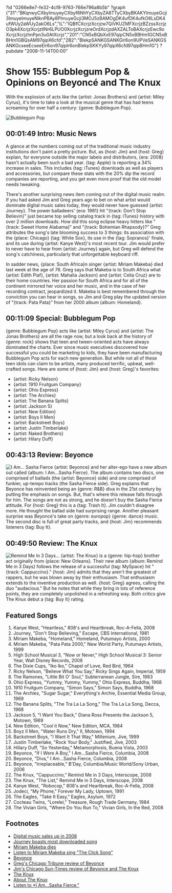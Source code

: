 ?id "0266e8e7-fe32-4cf8-9763-766e796a8b5b"
?graph {"31":"BKqnwyCXbyImuyeyCXbyf6NhYyCXbyZA8TTyCXbyBKAKYImuyeGcji3ImuyeImuyeNlknPBAy8PImuyeGcji3MOJ5zBAMOgDK4ufDK4ufkO6LsDK4ufWUy2aWUy2akO6Ls","IL":"IQBfCXcrjzXcrjzw7QiVKUZMFXcrjzBZzssXcrjzO3pk4XcrjzXcrjztlNr6LPUO0XcrjzXcrjzreOrdXcrjzdAXZALToBAXcrjzEwc9oXcrjzXcrjzhnPpn3u0AtXcrjz","201":"CN5xBQbXxE97qipCN5xBBHm1GCN5xBBHm1GBQsAM97qipX6cfd","2B2":"BIekpSANKGSANKGlr6on9UPVeSANKGSANKGcseeEcseeElr6on97qiplr6onBIekpSKKYy97qipX6cfd97qipBHm1G"}
?pubdate "2008-11-14T00:00"

# Show 155: Bubblegum Pop & Opinions on Beyoncé and The Knux
With the explosion of acts like the {artist: Jonas Brothers} and {artist: Miley Cyrus}, it's time to take a look at the musical genre that has had teens screaming for over half a century: {genre: Bubblegum Pop}.

![Bubblegum Pop](https://static.soundopinions.org/images/2008/dubble-bubble.jpg)

## 00:01:49 Intro: Music News
A glance at the numbers coming out of the traditional music industry institutions don't paint a pretty picture. But, as {host: Jim} and {host: Greg} explain, for everyone outside the major labels and distributors, {era: 2008} hasn't actually been such a bad year. {tag: Apple} is reporting a 34% increase in sales. This includes {tag: iTunes} downloads as well as players and accessories, but compare these stats with the 20% dip the record companies are reporting, and you get even more proof that the old model needs tweaking.

There's another surprising news item coming out of the digital music realm. If you had asked Jim and Greg years ago to bet on what artist would dominate digital music sales today, they would never have guessed {artist: Journey}. The power balladeers' {era: 1981} hit "{track: Don't Stop Believin}" just became top selling catalog track in {tag: iTunes} history with over 2 million downloads. How did this song eclipse heavy hitters like "{track: Sweet Home Alabama}" and "{track: Bohemian Rhapsody}?" Greg attributes the song's late blooming success to 3 things: its association with the {place: Chicago} {tag: White Sox}, its use in the {tag: Sopranos}' finale, and its use during {artist: Kanye West}'s most recent tour. Jim would prefer to never have to hear from {artist: Journey} again, but Greg will defend the song's catchiness, particularly that unforgettable keyboard riff.

In sadder news, {place: South Africa}n singer {artist: Miriam Makeba} died last week at the age of 76. Greg says that Makeba is to South Africa what {artist: Edith Piaf}, {artist: Mahalia Jackson} and {artist: Celia Cruz} are to their home countries. Her passion for South Africa and for all of the continent mirrored her voice and her music, and in the case of her recording contract, jeopardized it. Makeba is best remembered through the conviction you can hear in songs, so Jim and Greg play the updated version of "{track: Pata Pata}" from her 2000 album {album: Homeland}.

## 00:11:09 Special: Bubblegum Pop
{genre: Bubblegum Pop} acts like {artist: Miley Cyrus} and {artist: The Jonas Brothers} are all the rage now, but a look back at the history of {genre: rock} shows that teen and tween-oriented acts have always dominated the charts. Ever since music executives discovered how successful you could be marketing to kids, they have been manufacturing Bubblegum Pop acts for each new generation. But while not all of these teen idols can claim to be artists, many produced terrific, upbeat, well-crafted songs. Here are some of {host: Jim} and {host: Greg}'s favorites:

- {artist: Ricky Nelson}
- {artist: 1910 Fruitgum Company}
- {artist: Ohio Express}
- {artist: The Archies}
- {artist: The Banana Splits}
- {artist: Jackson 5}
- {artist: New Edition}
- {artist: Boys II Men}
- {artist: Backstreet Boys}
- {artist: Justin Timberlake}
- {artist: Naked Brothers}
- {artist: Hilary Duff}

## 00:43:13 Review: Beyonce
![I Am... Sasha Fierce](https://static.soundopinions.org/assets/155/2010.jpg)
{artist: Beyonce} and her alter-ego have a new album out called {album: I Am...Sasha Fierce}. The album contains two discs, one comprised of ballads (the {artist: Beyonce} side) and one comprised of funkier, up-tempo tracks (the Sasha Fierce side). Greg explains that Beyonce has reinvented being an {genre: R&B} diva in the 21st century by putting the emphasis on songs. But, that's where this release falls through for him. The songs are not as strong, and he doesn't buy the Sasha Fierce attitude. For {host: Greg} this is a {tag: Trash It}. Jim couldn't disagree more. He thought the ballad side had surprising range. Another pleasant surprise was Beyonce's take on {genre: europop} {genre: dance} music. The second disc is full of great party tracks, and {host: Jim} recommends listeners {tag: Buy It}.

## 00:49:50 Review: The Knux
![Remind Me In 3 Days...](https://static.soundopinions.org/assets/155/2B20.jpg)
{artist: The Knux} is a {genre: hip-hop} brother act originally from {place: New Orleans}. Their new album {album: Remind Me in 3 Days} follows the release of a successful {tag: MySpace} hit "{track: Cappuccino}." {host: Jim} admits that they aren't the greatest of rappers, but he was blown away by their enthusiasm. That enthusiasm extends to the inventive production as well. {host: Greg} agrees, calling the duo "audacious." But he notes that while they bring in lots of reference points, they are completely unpolished in a refreshing way. Both critics give The Knux debut a {tag: Buy It} rating.

## Featured Songs
1. Kanye West, "Heartless," 808's and Heartbreak, Roc-A-Fella, 2008
2. Journey, "Don't Stop Believing," Escape, CBS International, 1981
3. Miriam Makeba, "Homeland," Homeland, Putumayo Artists, 2000
4. Miriam Makeba, "Pata Pata 2000," New World Party, Putumayo Artists, 1999
5. High School Musical 3, "Now or Never," High School Musical 3: Senior Year, Walt Disney Records, 2008
6. The Dixie Cups, "Iko Iko," Chapel of Love, Red Bird, 1964
7. Ricky Nelson, "Believe What You Say," Ricky Sings Again, Imperial, 1959
8. The Ramones, "Little Bit O' Soul," Subterranean Jungle, Sire, 1983
9. Ohio Express, "Yummy, Yummy, Yummy," Ohio Express, Buddha, 1968
10. 1910 Fruitgum Company, "Simon Says," Simon Says, Buddha, 1968
11. The Archies, "Sugar Sugar," Everything's Archie, Essential Media Group, 1969
12. The Banana Splits, "The Tra La La Song," The Tra La La Song, Decca, 1968
13. Jackson 5, "I Want You Back," Diana Ross Presents the Jackson 5, Motown, 1969
14. New Edition, "Cool it Now," New Edition, MCA, 1984
15. Boyz II Men, "Water Runs Dry," II, Motown, 1994
16. Backstreet Boys, "I Want It That Way," Millenium, Jive, 1999
17. Justin Timberlake, "Rock Your Body," Justified, Jive, 2003
18. Hillary Duff, "So Yesterday," Metamorphosis, Buena Vista, 2003
19. Beyonce, "If I Were A Boy," I Am...Sasha Fierce, Columbia, 2008
20. Beyonce, "Diva," I Am...Sasha Fierce, Columbia, 2008
21. Beyonce, "Irreplaceable," B'Day, Columbia/Music World/Sony Urban, 2006
22. The Knux, "Cappuccino," Remind Me in 3 Days, Interscope, 2008
23. The Knux, "The List," Remind Me in 3 Days, Interscope, 2008
24. Kanye West, "Robocop," 808's and Heartbreak, Roc-A-Fella, 2008
25. Jodeci, "My Phone," Forever My Lady, Uptown, 1991
26. The Eagles, "Take It Easy," Eagles, Asylum, 1972
27. Cocteau Twins, "Lorelei," Treasure, Rough Trade Germany, 1984
28. The Vivian Girls, "Where Do You Run To," Vivian Girls, In the Red, 2008

## Footnotes
- [Digital music sales up in 2008](http://www.nytimes.com/2009/01/01/arts/music/01indu.html)
- [Journey boasts most downloaded song](http://www.theguardian.com/music/2008/nov/11/journey-itunes-download)
- [Miriam Makeba dies](http://www.nytimes.com/2008/11/11/world/africa/11makeba.html?pagewanted=all)
- [Listen to Miriam Makeba sing "The Click Song"](https://www.youtube.com/watch?v=Qg4Fp-A7IRw)
- [Beyonce](http://www.beyonce.com/)
- [Greg's Chicago Tribune review of Beyonce](http://articles.chicagotribune.com/2008-11-16/news/0811140321_1_disc-fierce-previous-album)
- [Jim's Chicago Sun-Times review of Beyonce and The Knux](http://www.jimdero.com/News2008/SpinControlNov.16.htm)
- [The Knux](https://soundcloud.com/the-knux)
- [About The Knux](http://en.wikipedia.org/wiki/The_Knux)
- [Listen to *I Am...Sasha Fierce."](http://www.last.fm/music/Beyonc%C3%A9/I+Am...Sasha+Fierce)
